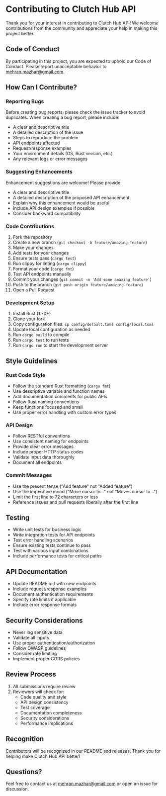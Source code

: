 # Contributing to Clutch Hub API

Thank you for your interest in contributing to Clutch Hub API! We welcome contributions from the community and appreciate your help in making this project better.

## Code of Conduct

By participating in this project, you are expected to uphold our Code of Conduct. Please report unacceptable behavior to mehran.mazhar@gmail.com.

## How Can I Contribute?

### Reporting Bugs

Before creating bug reports, please check the issue tracker to avoid duplicates. When creating a bug report, please include:

- A clear and descriptive title
- A detailed description of the issue
- Steps to reproduce the problem
- API endpoints affected
- Request/response examples
- Your environment details (OS, Rust version, etc.)
- Any relevant logs or error messages

### Suggesting Enhancements

Enhancement suggestions are welcome! Please provide:

- A clear and descriptive title
- A detailed description of the proposed API enhancement
- Explain why this enhancement would be useful
- Include API design examples if possible
- Consider backward compatibility

### Code Contributions

1. Fork the repository
2. Create a new branch (`git checkout -b feature/amazing-feature`)
3. Make your changes
4. Add tests for your changes
5. Ensure tests pass (`cargo test`)
6. Run clippy for linting (`cargo clippy`)
7. Format your code (`cargo fmt`)
8. Test API endpoints manually
9. Commit your changes (`git commit -m 'Add some amazing feature'`)
10. Push to the branch (`git push origin feature/amazing-feature`)
11. Open a Pull Request

### Development Setup

1. Install Rust (1.70+)
2. Clone your fork
3. Copy configuration files: `cp config/default.toml config/local.toml`
4. Update local configuration as needed
5. Run `cargo build` to compile
6. Run `cargo test` to run tests
7. Run `cargo run` to start the development server

## Style Guidelines

### Rust Code Style

- Follow the standard Rust formatting (`cargo fmt`)
- Use descriptive variable and function names
- Add documentation comments for public APIs
- Follow Rust naming conventions
- Keep functions focused and small
- Use proper error handling with custom error types

### API Design

- Follow RESTful conventions
- Use consistent naming for endpoints
- Provide clear error messages
- Include proper HTTP status codes
- Validate input data thoroughly
- Document all endpoints

### Commit Messages

- Use the present tense ("Add feature" not "Added feature")
- Use the imperative mood ("Move cursor to..." not "Moves cursor to...")
- Limit the first line to 72 characters or less
- Reference issues and pull requests liberally after the first line

## Testing

- Write unit tests for business logic
- Write integration tests for API endpoints
- Test error handling scenarios
- Ensure existing tests continue to pass
- Test with various input combinations
- Include performance tests for critical paths

## API Documentation

- Update README.md with new endpoints
- Include request/response examples
- Document authentication requirements
- Specify rate limits if applicable
- Include error response formats

## Security Considerations

- Never log sensitive data
- Validate all inputs
- Use proper authentication/authorization
- Follow OWASP guidelines
- Consider rate limiting
- Implement proper CORS policies

## Review Process

1. All submissions require review
2. Reviewers will check for:
   - Code quality and style
   - API design consistency
   - Test coverage
   - Documentation completeness
   - Security considerations
   - Performance implications

## Recognition

Contributors will be recognized in our README and releases. Thank you for helping make Clutch Hub API better!

## Questions?

Feel free to contact us at mehran.mazhar@gmail.com or open an issue for discussion.
